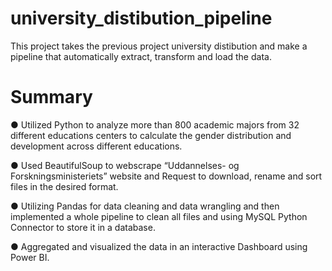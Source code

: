 # university_distibution_pipeline
This project takes the previous project university distibution and make a pipeline that automatically extract, transform and load the data.

# Summary
●	Utilized Python to analyze more than 800 academic majors from 32 different educations centers to calculate the gender distribution and development across different educations. 

●	Used BeautifulSoup to webscrape “Uddannelses- og Forskningsministeriets” website and Request to download, rename and sort files in the desired format.

●	Utilizing Pandas for data cleaning and data wrangling and then implemented a whole pipeline to clean all files and using MySQL Python Connector to store it in a database. 

●	Aggregated and visualized the data in an interactive Dashboard using Power BI. 
